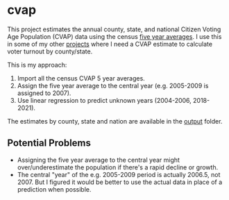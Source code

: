 # cvap

This project estimates the annual county, state, and national Citizen Voting Age Population (CVAP) data using the census [five year averages](https://www.census.gov/programs-surveys/decennial-census/about/voting-rights/cvap.html). I use this in some of my other [projects](https://github.com/psthomas/election-vis) where I need a CVAP estimate to calculate voter turnout by county/state.

This is my approach:
1. Import all the census CVAP 5 year averages.
2. Assign the five year average to the central year (e.g. 2005-2009 is assigned to 2007).
3. Use linear regression to predict unknown years (2004-2006, 2018-2021).

The estimates by county, state and nation are available in the [output](https://github.com/psthomas/cvap/tree/master/data/output) folder.

## Potential Problems

* Assigning the five year average to the central year might over/underestimate the population if there's a rapid decline or growth.
* The central "year" of the e.g. 2005-2009 period is actually 2006.5, not 2007. But I figured it would be better to use the actual data in place of a prediction when possible.